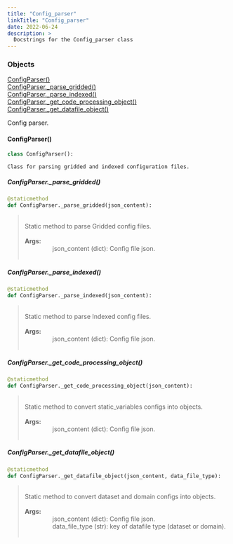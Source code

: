 ```yaml
---
title: "Config_parser"
linkTitle: "Config_parser"
date: 2022-06-24
description: >
  Docstrings for the Config_parser class
---
```

### Objects

[ConfigParser()](#configparser)<br />
[ConfigParser._parse_gridded()](#configparser_parse_gridded)<br />
[ConfigParser._parse_indexed()](#configparser_parse_indexed)<br />
[ConfigParser._get_code_processing_object()](#configparser_get_code_processing_object)<br />
[ConfigParser._get_datafile_object()](#configparser_get_datafile_object)<br />

Config parser.
#### ConfigParser()
```python
class ConfigParser():
```

```
Class for parsing gridded and indexed configuration files.
```

##### ConfigParser._parse_gridded()
```python
@staticmethod
def ConfigParser._parse_gridded(json_content):
```
> <br />
> Static method to parse Gridded config files.<br />
> <br />
> <b>Args:</b><br />
> &nbsp;&nbsp;&nbsp;&nbsp;&nbsp;&nbsp;&nbsp;&nbsp;&nbsp;&nbsp;&nbsp;&nbsp;&nbsp;&nbsp;&nbsp;  json_content (dict): Config file json.<br />
> <br />
##### ConfigParser._parse_indexed()
```python
@staticmethod
def ConfigParser._parse_indexed(json_content):
```
> <br />
> Static method to parse Indexed config files.<br />
> <br />
> <b>Args:</b><br />
> &nbsp;&nbsp;&nbsp;&nbsp;&nbsp;&nbsp;&nbsp;&nbsp;&nbsp;&nbsp;&nbsp;&nbsp;&nbsp;&nbsp;&nbsp;  json_content (dict): Config file json.<br />
> <br />
##### ConfigParser._get_code_processing_object()
```python
@staticmethod
def ConfigParser._get_code_processing_object(json_content):
```
> <br />
> Static method to convert static_variables configs into objects.<br />
> <br />
> <b>Args:</b><br />
> &nbsp;&nbsp;&nbsp;&nbsp;&nbsp;&nbsp;&nbsp;&nbsp;&nbsp;&nbsp;&nbsp;&nbsp;&nbsp;&nbsp;&nbsp;  json_content (dict): Config file json.<br />
> <br />
##### ConfigParser._get_datafile_object()
```python
@staticmethod
def ConfigParser._get_datafile_object(json_content, data_file_type):
```
> <br />
> Static method to convert dataset and domain configs into objects.<br />
> <br />
> <b>Args:</b><br />
> &nbsp;&nbsp;&nbsp;&nbsp;&nbsp;&nbsp;&nbsp;&nbsp;&nbsp;&nbsp;&nbsp;&nbsp;&nbsp;&nbsp;&nbsp;  json_content (dict): Config file json.<br />
> &nbsp;&nbsp;&nbsp;&nbsp;&nbsp;&nbsp;&nbsp;&nbsp;&nbsp;&nbsp;&nbsp;&nbsp;&nbsp;&nbsp;&nbsp;  data_file_type (str): key of datafile type (dataset or domain).<br />
> <br />